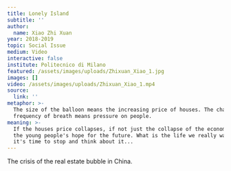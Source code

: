```yaml
---
title: Lonely Island
subtitle: ''
author:
  name: Xiao Zhi Xuan
year: 2018-2019
topic: Social Issue
medium: Video
interactive: false
institute: Politecnico di Milano
featured: /assets/images/uploads/Zhixuan_Xiao_1.jpg
images: []
video: /assets/images/uploads/Zhixuan_Xiao_1.mp4
source:
  link: ''
metaphor: >-
  The size of the balloon means the increasing price of houses. The changing
  frequency of breath means pressure on people.
meaning: >-
  If the houses price collapses, if not just the collapse of the economy, maybe
  the young people's hope for the future. What is the life we really want? Maybe
  it's time to stop and think about it...
---
```

The crisis of the real estate bubble in China.
